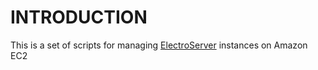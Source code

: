 INTRODUCTION
============

This is a set of scripts for managing [ElectroServer](http://www.electro-server.com/) instances on Amazon EC2
